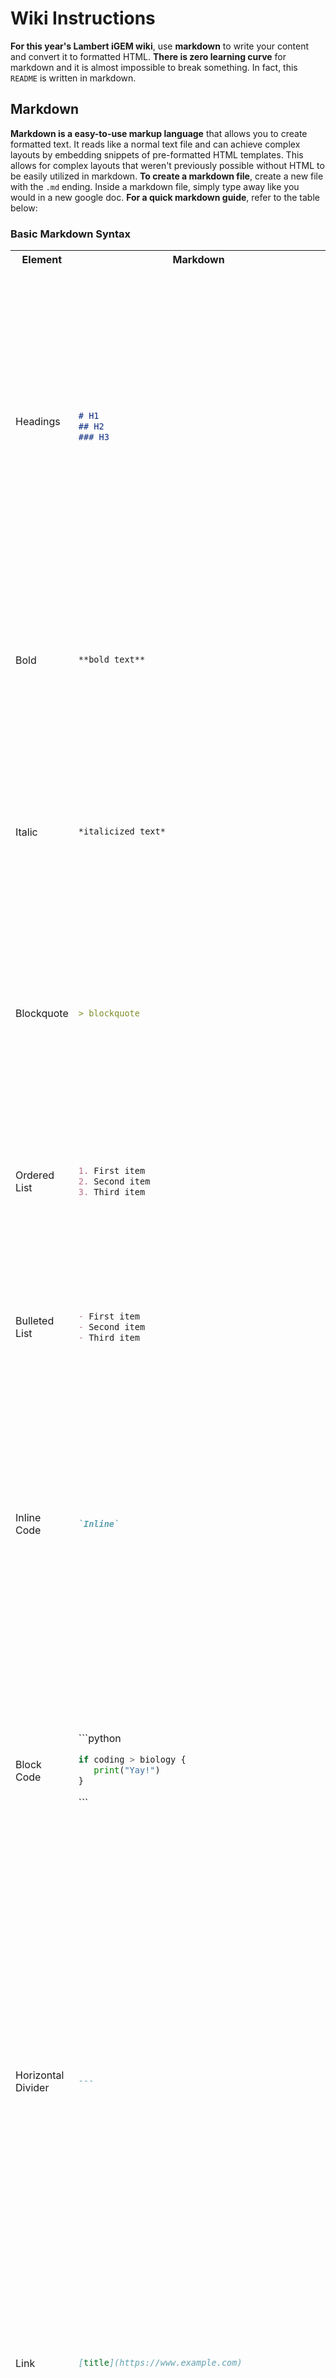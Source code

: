 # Wiki Instructions
**For this year's Lambert iGEM wiki**, use **markdown** to write your content and convert it to formatted HTML. **There is zero learning curve** for markdown and it is almost impossible to break something. In fact, this `README` is written in markdown.

## Markdown
**Markdown is a easy-to-use markup language** that allows you to create formatted text. It reads like a normal text file and can achieve complex layouts by embedding snippets of pre-formatted HTML templates. This allows for complex layouts that weren't previously possible without HTML to be easily utilized in markdown. **To create a markdown file**, create a new file with the `.md` ending. Inside a markdown file, simply type away like you would in a new google doc. **For a quick markdown guide**, refer to the table below: 

### Basic Markdown Syntax

<table>
<tr>  
 
<th> Element </th>
<th> Markdown </th>
<th> Preview </th>
</tr>

<tr>
 
<td>

Headings

</td>

<td>
 
 ```markdown
 
 # H1
 ## H2
 ### H3
 ```

</td>

<td>
<img width="486" alt="Screen Shot 2022-07-02 at 12 33 04 AM" src="https://user-images.githubusercontent.com/61951438/176986601-ea070772-9e0c-4b0c-bb18-de1392cd2266.png">
</td>
 </tr>
 <tr>

 
<td>
 Bold
</td>
<td>
 
 ```markdown
 **bold text**
 ```
 
</td>
<td> 
<img width="265" alt="Screen Shot 2022-07-02 at 1 17 42 AM" src="https://user-images.githubusercontent.com/61951438/176987596-648cf905-30af-471a-a0b0-f6408a271a51.png">

</td>
 </tr>
 

<tr>
 
<td>
 Italic
</td>
<td>
 
 ```markdown
 *italicized text*
 ```
 
</td>

<td>
<img width="273" alt="Screen Shot 2022-07-02 at 1 18 21 AM" src="https://user-images.githubusercontent.com/61951438/176987610-4309feaf-bb26-44ad-814c-e0be839c79d2.png">

</td>

 </tr>
 
  <tr>
 
<td>
 Blockquote
</td>
<td>
 
 ```markdown
 > blockquote
 ```
 
</td>

<td>

<img width="296" alt="Screen Shot 2022-07-02 at 1 19 18 AM" src="https://user-images.githubusercontent.com/61951438/176987631-ed569805-b8f8-470b-94f6-1d689c7a72ed.png">

</td>


 </tr>
 
  <tr>
 
<td>
 Ordered List
</td>
<td>
 
 ```markdown
1. First item
2. Second item
3. Third item
 ```
 
</td>

<td>
<img width="230" alt="Screen Shot 2022-07-02 at 12 42 27 AM" src="https://user-images.githubusercontent.com/61951438/176986809-db331a77-c683-4f7a-91cd-39335e0171f6.png">
</td>
 </tr>
 
   <tr>
 
<td>
 Bulleted List
</td>
<td>
 
 ```markdown
- First item
- Second item
- Third item
 ```
 
</td>

<td>

<img width="224" alt="Screen Shot 2022-07-02 at 12 43 28 AM" src="https://user-images.githubusercontent.com/61951438/176986829-be54e4ab-be00-481b-b19f-195b0fd4f6e1.png">
</td>
 </tr>
 
 <tr>
<td>
 Inline Code
</td>
<td>

 
 ```markdown
`Inline`
```

</td>

<td>
<img width="394" alt="Screen Shot 2022-07-02 at 1 07 41 AM" src="https://user-images.githubusercontent.com/61951438/176987355-094d4a17-390f-410b-a479-7f4bdabf9448.png"></td>
</tr>
 
  <tr>
<td>
 Block Code
</td>
<td>
 
 
\```python
```python
if coding > biology {
   print("Yay!")
}
```
\```

</td>

<td>
<img width="383" alt="Screen Shot 2022-07-02 at 1 08 19 AM" src="https://user-images.githubusercontent.com/61951438/176987366-265f959a-98d4-4ec7-b4b8-4c4f552e2392.png">


</td>
</tr>
  <tr>
<td>
 Horizontal Divider
</td>
<td>
 
 ```markdown
---
```

</td>

<td>
<img width="599" alt="Screen Shot 2022-07-02 at 1 10 14 AM" src="https://user-images.githubusercontent.com/61951438/176987413-7c8f01fa-d1b8-4e40-b2f4-56a0d191d7b1.png">
</td>
</tr>
 

  <tr>
<td>
 Link
</td>
<td>
 
 ```markdown
[title](https://www.example.com)
```

</td>

<td>
<img width="291" alt="Screen Shot 2022-07-02 at 1 12 44 AM" src="https://user-images.githubusercontent.com/61951438/176987474-818708da-944e-4c18-915e-ec76d75e9432.png">
</td>
</tr>
 
   <tr>
<td>
 Image
</td>
<td>

 
 ```markdown
 
  {% include image.html 
 source="www.linktotheimage.com/imageurl" 
 alt="this is an image" 
 caption="Figure 1. This is an image of Akshaya"
 aspectRatio=1.3
 %}
 ```

</td>

<td>
<img width="505" alt="Screen Shot 2022-07-02 at 1 15 53 AM" src="https://user-images.githubusercontent.com/61951438/176987549-59bd6c06-2994-431e-9699-60ecfec440ac.png">
</td>
</tr>

 
</table>


**For a more detailed guide on markdown**, refer to [this page](https://github.com/adam-p/markdown-here/wiki/Markdown-Cheatsheet).


## Committee Colors 
Each page on the wiki will use accent colors to match it's committee. The colors for each committee **has been finalized** and are shown below.

![Group 131](https://user-images.githubusercontent.com/61951438/176988094-aa1d4531-b005-4e99-9ea6-d0fbc52e019a.jpg)



## Custom Components Library
**Along with the basic markdown elements**, we have created a library of custom HTML layout templates that you can use in markdown to achieve complex layouts. **To use any of the HTML layout templates**, copy the code snippet of the layout you want to use and replace the filler content with your content. **If you can't find what you are looking** for in the templates already created below, contact the wiki team and we will create a custom layout template for you. **If you are looking for custom animations or graphics** on your page, contact the graphics committie.
<table>
<tr>  
 
<th> Code </th>
<th> Result </th>
</tr>

<tr>
<td>

### Icon Info Component

```html
 {% include iconInfoComponent.html 
 title="title" 
 text="some text" 
 icon="www.linktotheimage.com/imageurl"
 %}
 ```

</td>


<td>

<img width=1600 alt="Screen Shot 2022-06-28 at 7 34 42 PM" src="https://user-images.githubusercontent.com/61951438/176321499-81ca1e8f-8dd1-4146-b6c1-77865a7398ef.png">
</td>
</tr>
 
 <tr>
<td>

### Two Column Paragraph Component


```html
 {% include twoColumnParagraphComponent.html
 column1Title="Title"
 column1Text="some text"
 column2Title="Title"
 column2Text="some text"
 %}
 ```

</td>

<td>

<img width=1600 alt="Screen Shot 2022-06-28 at 7 34 42 PM" src="https://user-images.githubusercontent.com/61951438/176591857-b92df44d-2da4-4212-ad99-0efb9dff3da3.png">
</td>
</tr>
 
  <tr>
<td>

### Two Column Image Component


```html
{% include twoColumnImageComponent.html
image1URL="imageurl.com"
image1Figure="Figure 1. an image"
image2URL="imageurl.com"
image2Figure="Figure 2. another image"
 %}
 ```

</td>

<td>


<img width=1600 alt="Screen Shot 2022-06-28 at 7 34 42 PM" src="https://user-images.githubusercontent.com/61951438/176594151-1a7eb206-b068-45df-9cfc-7dead8892cf7.png">
</td>
</tr>

<tr>
<th> To be added </th>
</tr>

<tr>
<td> Circular Ordered Lists </td>
</tr>


<tr>
<td> Image Carousel </td>
</tr>

<tr>
<td> Tables </td>
</tr>


<tr>
<td> Circular Ordered Lists </td>
</tr>



 </table>
 
